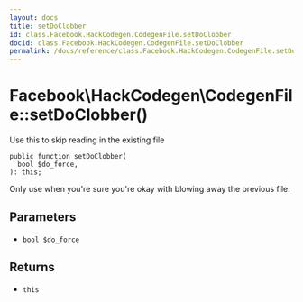 ```yaml
---
layout: docs
title: setDoClobber
id: class.Facebook.HackCodegen.CodegenFile.setDoClobber
docid: class.Facebook.HackCodegen.CodegenFile.setDoClobber
permalink: /docs/reference/class.Facebook.HackCodegen.CodegenFile.setDoClobber.md
---
```

# Facebook\\HackCodegen\\CodegenFile::setDoClobber()




Use this to skip reading in the existing file




``` Hack
public function setDoClobber(
  bool $do_force,
): this;
```




Only use when you're sure you're okay with blowing away the previous file.




## Parameters




+ ` bool $do_force `




## Returns




* ` this `